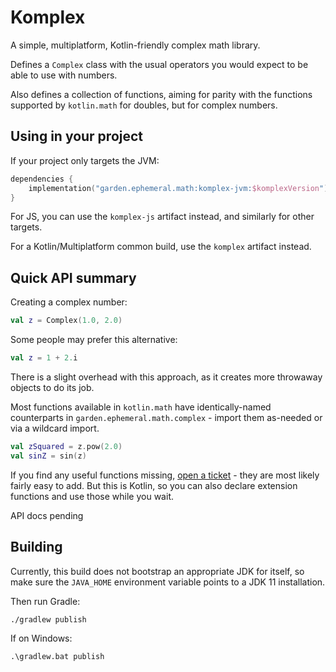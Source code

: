 Komplex
=======

A simple, multiplatform, Kotlin-friendly complex math library.

Defines a `Complex` class with the usual operators you
would expect to be able to use with numbers.

Also defines a collection of functions, aiming for parity 
with the functions supported by `kotlin.math` for doubles,
but for complex numbers.


Using in your project
---------------------

If your project only targets the JVM:

```kotlin
dependencies {
    implementation("garden.ephemeral.math:komplex-jvm:$komplexVersion")
}
```

For JS, you can use the `komplex-js` artifact instead, and similarly
for other targets.

For a Kotlin/Multiplatform common build, use the `komplex` artifact instead.


Quick API summary
-----------------

Creating a complex number:

```kotlin
val z = Complex(1.0, 2.0)
```

Some people may prefer this alternative:

```kotlin
val z = 1 + 2.i
```

There is a slight overhead with this approach, as it creates more
throwaway objects to do its job.

Most functions available in `kotlin.math` have identically-named
counterparts in `garden.ephemeral.math.complex` - import them as-needed
or via a wildcard import.

```kotlin
val zSquared = z.pow(2.0)
val sinZ = sin(z)
```

If you find any useful functions missing, [open a ticket][1] -
they are most likely fairly easy to add. But this is Kotlin, so you
can also declare extension functions and use those while you wait.

API docs pending


Building
--------

Currently, this build does not bootstrap an appropriate JDK for itself,
so make sure the `JAVA_HOME` environment variable points to a JDK 11
installation. 

Then run Gradle:

```shell
./gradlew publish
```

If on Windows:

```shell
.\gradlew.bat publish
```

[1]: https://github.com/ephemeral-laboratories/komplex/issues
